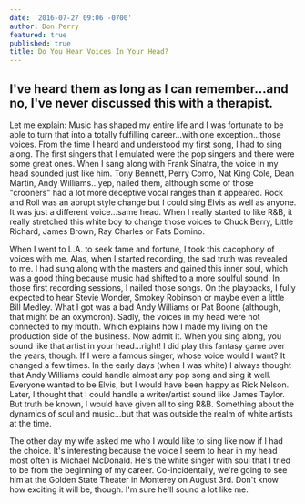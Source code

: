 ```yaml
---
date: '2016-07-27 09:06 -0700'
author: Don Perry
featured: true
published: true
title: Do You Hear Voices In Your Head?
---
```

## I've heard them as long as I can remember...and no, I've never discussed this with a therapist.

Let me explain:  Music has shaped my entire life and I was fortunate to be able to turn that into a totally fulfilling career...with one exception...those voices.  From the time I heard and understood my first song, I had to sing along.  The first singers that I emulated were the pop singers and there were some great ones.  When I sang along with Frank Sinatra, the voice in my head sounded just like him.  Tony Bennett, Perry Como, Nat King Cole, Dean Martin, Andy Williams...yep, nailed them, although some of those "crooners" had a lot more deceptive vocal ranges than it appeared.  Rock and Roll was an abrupt style change but I could sing Elvis as well as anyone.  It was just a different voice...same head. When I really started to like R&B, it really stretched this white boy to change those voices to Chuck Berry, Little Richard, James Brown, Ray Charles or Fats Domino.  


When I went to L.A. to seek fame and fortune, I took this cacophony of voices with me.  Alas, when I started recording, the sad truth was revealed to me.  I had sung along with the masters and gained this inner soul, which was a good thing because music had shifted to a more soulful sound. In those first recording sessions, I nailed those songs.  On the playbacks, I fully expected to hear Stevie Wonder, Smokey Robinson or maybe even a little Bill Medley.  What I got was a bad Andy Williams or Pat Boone (although, that might be an oxymoron).  Sadly, the voices in my head were not connected to my mouth.  Which explains how I made my living on the production side of the business.
Now admit it.  When you sing along, you sound like that artist in your head...right!  I did play this fantasy game over the years, though.  If I were a famous singer, whose voice would I want?  It changed a few times.  In the early days (when I was white) I always thought that Andy Williams could handle almost any pop song and sing it well.  Everyone wanted to be Elvis, but I would have been happy as Rick Nelson.  Later, I thought that I could handle a writer/artist sound like James Taylor.  But truth be known, I would have given all to sing R&B.  Something about the dynamics of soul and music...but that was outside the realm of white artists at the time.  


The other day my wife asked me who I would like to sing like now if I had the choice.  It's interesting because the voice I seem to hear in my head most often is Michael McDonald.  He's the white singer with soul that I tried to be from the beginning of my career.  Co-incidentally, we're going to see him at the Golden State Theater in Monterey on August 3rd.  Don't know how exciting it will be, though.  I'm sure he'll sound a lot like me.
